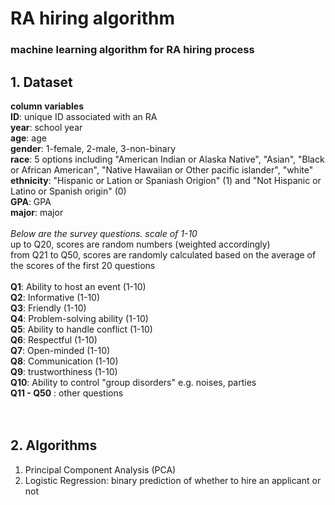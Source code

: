 # RA hiring algorithm
### machine learning algorithm for RA hiring process

## 1. Dataset 
**column variables** </br>
**ID**: unique ID associated with an RA </br>
**year**: school year  </br>
**age**: age </br>
**gender**: 1-female, 2-male, 3-non-binary </br> 
**race**: 5 options including "American Indian or Alaska Native", "Asian", "Black or African American", "Native Hawaiian or Other pacific islander", "white"</br>
**ethnicity**: "Hispanic or Lation or Spaniash Origion" (1) and "Not Hispanic or Latino or Spanish origin" (0) </br>
**GPA**: GPA </br>
**major**: major </br>
</br>
*Below are the survey questions. scale of 1-10* </br>
up to Q20, scores are random numbers (weighted accordingly) </br>
from Q21 to Q50, scores are randomly calculated based on the average of the scores of the first 20 questions </br>
</br>
**Q1**: Ability to host an event (1-10) </br>
**Q2**: Informative (1-10) </br>
**Q3**: Friendly (1-10) </br>
**Q4**: Problem-solving ability (1-10) </br>
**Q5**: Ability to handle conflict (1-10) </br>
**Q6**: Respectful (1-10) </br>
**Q7**: Open-minded (1-10) </br>
**Q8**: Communication (1-10) </br>
**Q9**: trustworthiness (1-10) </br>
**Q10**: Ability to control "group disorders" e.g. noises, parties</br>
**Q11 - Q50** : other questions </br>
</br>
</br>

## 2. Algorithms
1) Principal Component Analysis (PCA) </br>
2) Logistic Regression: binary prediction of whether to hire an applicant or not </br>
